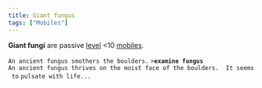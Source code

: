 ```yaml
---
title: Giant fungus
tags: ["Mobiles"]
---
```

**Giant fungi** are passive [level](level "wikilink") \<10
[mobiles](mobile "wikilink").

`An ancient fungus smothers the boulders.`
`>`**`examine fungus`**
`An ancient fungus thrives on the moist face of the boulders.  It seems to`
`pulsate with life...`
